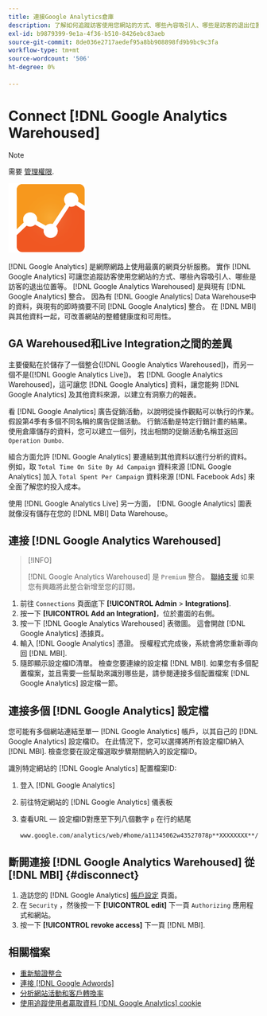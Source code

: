 ```yaml
---
title: 連接Google Analytics倉庫
description: 了解如何追蹤訪客使用您網站的方式、哪些內容吸引人、哪些是訪客的退出位置等。
exl-id: b9879399-9e1a-4f36-b510-8426ebc83aeb
source-git-commit: 8de036e2717aedef95a8bb908898fd9b9bc9c3fa
workflow-type: tm+mt
source-wordcount: '506'
ht-degree: 0%

---
```


# Connect [!DNL Google Analytics Warehoused]

>[!NOTE]
>
>需要 [管理權限](../../../administrator/user-management/user-management.md).

![](../../../assets/google-analytics-logo.png)

[!DNL Google Analytics] 是網際網路上使用最廣的網頁分析服務。 實作 [!DNL Google Analytics] 可讓您追蹤訪客使用您網站的方式、哪些內容吸引人、哪些是訪客的退出位置等。 [!DNL Google Analytics Warehoused] 是與現有 [!DNL Google Analytics] 整合。 因為有 [!DNL Google Analytics] Data Warehouse中的資料，與現有的即時摘要不同 [!DNL Google Analytics] 整合。 在 [!DNL MBI]與其他資料一起，可改善網站的整體健康度和可用性。

## GA Warehoused和Live Integration之間的差異

主要優點在於儲存了一個整合([!DNL Google Analytics Warehoused])，而另一個不是([!DNL Google Analytics Live])。 若 [!DNL Google Analytics Warehoused]，這可讓您 [!DNL Google Analytics] 資料，讓您能夠 [!DNL Google Analytics] 及其他資料來源，以建立有洞察力的報表。

看 [!DNL Google Analytics] 廣告促銷活動，以說明從操作觀點可以執行的作業。 假設第4季有多個不同名稱的廣告促銷活動。 行銷活動是特定行銷計畫的結果。 使用倉庫儲存的資料，您可以建立一個列，找出相關的促銷活動名稱並返回 `Operation Dumbo`.

組合方面允許 [!DNL Google Analytics] 要連結到其他資料以進行分析的資料。 例如，取 `Total Time On Site By Ad Campaign` 資料來源 [!DNL Google Analytics] 加入 `Total Spent Per Campaign` 資料來源 [!DNL Facebook Ads] 來全面了解您的投入成本。

使用 [!DNL Google Analytics Live] 另一方面， [!DNL Google Analytics] 圖表就像沒有儲存在您的 [!DNL MBI] Data Warehouse。

## 連接 [!DNL Google Analytics Warehoused]

>[!INFO]
>
>[!DNL Google Analytics Warehoused] 是 `Premium` 整合。 [聯絡支援](https://experienceleague.adobe.com/docs/commerce-knowledge-base/kb/troubleshooting/miscellaneous/mbi-service-policies.html?lang=en) 如果您有興趣將此整合新增至您的訂閱。

1. 前往 `Connections` 頁面底下 **[!UICONTROL Admin** > **Integrations]**.
1. 按一下 **[!UICONTROL Add an Integration]**，位於畫面的右側。
1. 按一下 [!DNL Google Analytics Warehoused] 表徵圖。 這會開啟 [!DNL Google Analytics] 憑據頁。
1. 輸入 [!DNL Google Analytics] 憑證。 授權程式完成後，系統會將您重新導向回 [!DNL MBI].
1. 隨即顯示設定檔ID清單。 檢查您要連線的設定檔 [!DNL MBI]. 如果您有多個配置檔案，並且需要一些幫助來識別哪些是，請參閱連接多個配置檔案 [!DNL Google Analytics] 設定檔一節。

## 連接多個 [!DNL Google Analytics] 設定檔

您可能有多個網站連結至單一 [!DNL Google Analytics] 帳戶，以其自己的 [!DNL Google Analytics] 設定檔ID。 在此情況下，您可以選擇將所有設定檔ID納入 [!DNL MBI]. 檢查您要在設定檔選取步驟期間納入的設定檔ID。

識別特定網站的 [!DNL Google Analytics] 配置檔案ID:

1. 登入 [!DNL Google Analytics]
1. 前往特定網站的 [!DNL Google Analytics] 儀表板
1. 查看URL — 設定檔ID對應至下列八個數字 `p` 在行的結尾

   `www.google.com/analytics/web/#home/a11345062w43527078p**XXXXXXXX**/`

## 斷開連接 [!DNL Google Analytics Warehoused] 從 [!DNL MBI] {#disconnect}

1. 造訪您的 [!DNL Google Analytics] [帳戶設定](https://myaccount.google.com/intro) 頁面。
1. 在 `Security` ，然後按一下 **[!UICONTROL edit]** 下一頁 `Authorizing` 應用程式和網站。
1. 按一下 **[!UICONTROL revoke access]** 下一頁 [!DNL MBI].

## 相關檔案

* [重新驗證整合](https://experienceleague.adobe.com/docs/commerce-knowledge-base/kb/how-to/mbi-reauthenticating-integrations.html?lang=en)
* [連接 [!DNL Google Adwords]](../integrations/google-adwords.md)
* [分析網站活動和客戶轉換率](../../analysis/web-act-cust-conversion.md)
* [使用追蹤使用者贏取資料 [!DNL Google Analytics] cookie](../../analysis/google-track-user-acq.md)
